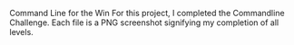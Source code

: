 Command Line for the Win
For this project, I completed the Commandline Challenge. Each file is a PNG screenshot signifying my completion of all levels.

